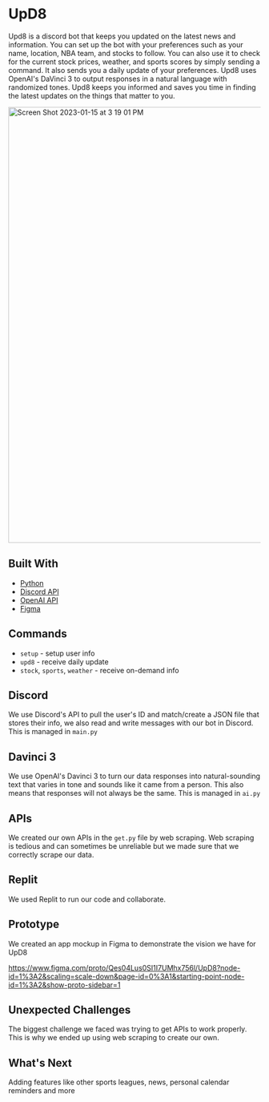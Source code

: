 # UpD8

Upd8 is a discord bot that keeps you updated on the latest news and information. You can set up the bot with your preferences such as your name, location, NBA team, and stocks to follow. You can also use it to check for the current stock prices, weather, and sports scores by simply sending a command. It also sends you a daily update of your preferences. Upd8 uses OpenAI's DaVinci 3 to output responses in a natural language with randomized tones. Upd8 keeps you informed and saves you time in finding the latest updates on the things that matter to you.

<img width="870" alt="Screen Shot 2023-01-15 at 3 19 01 PM" src="https://user-images.githubusercontent.com/97782125/212564858-88033382-f027-4efb-a758-9c2b3b89dae8.png">

## Built With
- [Python](https://www.python.org/)
- [Discord API](https://discord.com/developers/docs/intro)
- [OpenAI API](https://openai.com/api/)
- [Figma](https://www.figma.com/)

## Commands
- `setup` - setup user info
- `upd8` - receive daily update
- `stock`, `sports`, `weather` - receive on-demand info

## Discord
We use Discord's API to pull the user's ID and match/create a JSON file that stores their info, we also read and write messages with our bot in Discord. This is managed in `main.py`

## Davinci 3
We use OpenAI's Davinci 3 to turn our data responses into natural-sounding text that varies in tone and sounds like it came from a person. This also means that responses will not always be the same. This is managed in `ai.py`

## APIs
We created our own APIs in the `get.py` file by web scraping. Web scraping is tedious and can sometimes be unreliable but we made sure that we correctly scrape our data. 

## Replit
We used Replit to run our code and collaborate.

## Prototype
We created an app mockup in Figma to demonstrate the vision we have for UpD8

https://www.figma.com/proto/Qes04Lus0SI1I7UMhx756l/UpD8?node-id=1%3A2&scaling=scale-down&page-id=0%3A1&starting-point-node-id=1%3A2&show-proto-sidebar=1

## Unexpected Challenges
The biggest challenge we faced was trying to get APIs to work properly. This is why we ended up using web scraping to create our own. 

## What's Next
Adding features like other sports leagues, news, personal calendar reminders and more
